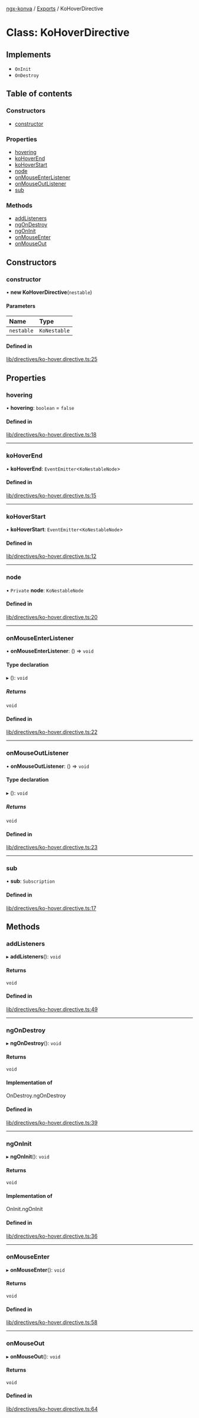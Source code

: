 [ngx-konva](../README.md) / [Exports](../modules.md) / KoHoverDirective

# Class: KoHoverDirective

## Implements

- `OnInit`
- `OnDestroy`

## Table of contents

### Constructors

- [constructor](KoHoverDirective.md#constructor)

### Properties

- [hovering](KoHoverDirective.md#hovering)
- [koHoverEnd](KoHoverDirective.md#kohoverend)
- [koHoverStart](KoHoverDirective.md#kohoverstart)
- [node](KoHoverDirective.md#node)
- [onMouseEnterListener](KoHoverDirective.md#onmouseenterlistener)
- [onMouseOutListener](KoHoverDirective.md#onmouseoutlistener)
- [sub](KoHoverDirective.md#sub)

### Methods

- [addListeners](KoHoverDirective.md#addlisteners)
- [ngOnDestroy](KoHoverDirective.md#ngondestroy)
- [ngOnInit](KoHoverDirective.md#ngoninit)
- [onMouseEnter](KoHoverDirective.md#onmouseenter)
- [onMouseOut](KoHoverDirective.md#onmouseout)

## Constructors

### constructor

• **new KoHoverDirective**(`nestable`)

#### Parameters

| Name | Type |
| :------ | :------ |
| `nestable` | `KoNestable` |

#### Defined in

[lib/directives/ko-hover.directive.ts:25](https://github.com/giovanni-bertoncelli/ngx-konva/blob/1d5bad9/projects/ngx-konva/src/lib/directives/ko-hover.directive.ts#L25)

## Properties

### hovering

• **hovering**: `boolean` = `false`

#### Defined in

[lib/directives/ko-hover.directive.ts:18](https://github.com/giovanni-bertoncelli/ngx-konva/blob/1d5bad9/projects/ngx-konva/src/lib/directives/ko-hover.directive.ts#L18)

___

### koHoverEnd

• **koHoverEnd**: `EventEmitter`<`KoNestableNode`\>

#### Defined in

[lib/directives/ko-hover.directive.ts:15](https://github.com/giovanni-bertoncelli/ngx-konva/blob/1d5bad9/projects/ngx-konva/src/lib/directives/ko-hover.directive.ts#L15)

___

### koHoverStart

• **koHoverStart**: `EventEmitter`<`KoNestableNode`\>

#### Defined in

[lib/directives/ko-hover.directive.ts:12](https://github.com/giovanni-bertoncelli/ngx-konva/blob/1d5bad9/projects/ngx-konva/src/lib/directives/ko-hover.directive.ts#L12)

___

### node

• `Private` **node**: `KoNestableNode`

#### Defined in

[lib/directives/ko-hover.directive.ts:20](https://github.com/giovanni-bertoncelli/ngx-konva/blob/1d5bad9/projects/ngx-konva/src/lib/directives/ko-hover.directive.ts#L20)

___

### onMouseEnterListener

• **onMouseEnterListener**: () => `void`

#### Type declaration

▸ (): `void`

##### Returns

`void`

#### Defined in

[lib/directives/ko-hover.directive.ts:22](https://github.com/giovanni-bertoncelli/ngx-konva/blob/1d5bad9/projects/ngx-konva/src/lib/directives/ko-hover.directive.ts#L22)

___

### onMouseOutListener

• **onMouseOutListener**: () => `void`

#### Type declaration

▸ (): `void`

##### Returns

`void`

#### Defined in

[lib/directives/ko-hover.directive.ts:23](https://github.com/giovanni-bertoncelli/ngx-konva/blob/1d5bad9/projects/ngx-konva/src/lib/directives/ko-hover.directive.ts#L23)

___

### sub

• **sub**: `Subscription`

#### Defined in

[lib/directives/ko-hover.directive.ts:17](https://github.com/giovanni-bertoncelli/ngx-konva/blob/1d5bad9/projects/ngx-konva/src/lib/directives/ko-hover.directive.ts#L17)

## Methods

### addListeners

▸ **addListeners**(): `void`

#### Returns

`void`

#### Defined in

[lib/directives/ko-hover.directive.ts:49](https://github.com/giovanni-bertoncelli/ngx-konva/blob/1d5bad9/projects/ngx-konva/src/lib/directives/ko-hover.directive.ts#L49)

___

### ngOnDestroy

▸ **ngOnDestroy**(): `void`

#### Returns

`void`

#### Implementation of

OnDestroy.ngOnDestroy

#### Defined in

[lib/directives/ko-hover.directive.ts:39](https://github.com/giovanni-bertoncelli/ngx-konva/blob/1d5bad9/projects/ngx-konva/src/lib/directives/ko-hover.directive.ts#L39)

___

### ngOnInit

▸ **ngOnInit**(): `void`

#### Returns

`void`

#### Implementation of

OnInit.ngOnInit

#### Defined in

[lib/directives/ko-hover.directive.ts:36](https://github.com/giovanni-bertoncelli/ngx-konva/blob/1d5bad9/projects/ngx-konva/src/lib/directives/ko-hover.directive.ts#L36)

___

### onMouseEnter

▸ **onMouseEnter**(): `void`

#### Returns

`void`

#### Defined in

[lib/directives/ko-hover.directive.ts:58](https://github.com/giovanni-bertoncelli/ngx-konva/blob/1d5bad9/projects/ngx-konva/src/lib/directives/ko-hover.directive.ts#L58)

___

### onMouseOut

▸ **onMouseOut**(): `void`

#### Returns

`void`

#### Defined in

[lib/directives/ko-hover.directive.ts:64](https://github.com/giovanni-bertoncelli/ngx-konva/blob/1d5bad9/projects/ngx-konva/src/lib/directives/ko-hover.directive.ts#L64)
